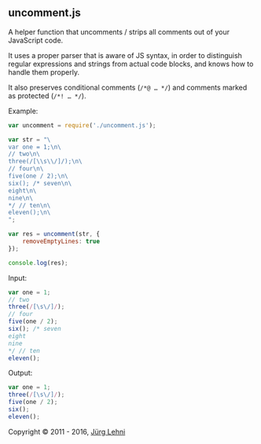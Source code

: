 ## uncomment.js

A helper function that uncomments / strips all comments out of your JavaScript
code.

It uses a proper parser that is aware of JS syntax, in order to distinguish
regular expressions and strings from actual code blocks, and knows how to handle
them properly.

It also preserves conditional comments (`/*@ … */`) and comments marked as
protected (`/*! … */`).

Example:

```js
var uncomment = require('./uncomment.js');

var str = "\
var one = 1;\n\
// two\n\
three(/[\\s\\/]/);\n\
// four\n\
five(one / 2);\n\
six(); /* seven\n\
eight\n\
nine\n\
*/ // ten\n\
eleven();\n\
";

var res = uncomment(str, {
    removeEmptyLines: true
});

console.log(res);
```

Input:

```js
var one = 1;
// two
three(/[\s\/]/);
// four
five(one / 2);
six(); /* seven
eight
nine
*/ // ten
eleven();
```

Output:

```js
var one = 1;
three(/[\s\/]/);
five(one / 2);
six(); 
eleven();
```

Copyright © 2011 - 2016, [Jürg Lehni](http://scratchdisk.com/)
